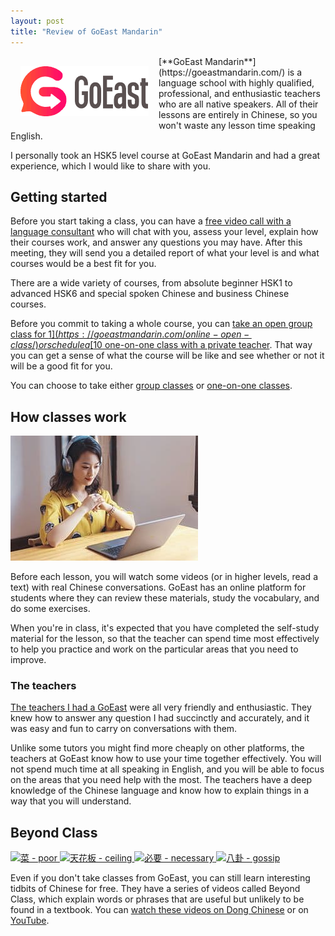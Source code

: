```yaml
---
layout: post
title: "Review of GoEast Mandarin"
---
```


<img src="/images/GoEast.png" alt="GoEast Mandarin logo" style="float: left; padding: 16px">
[**GoEast Mandarin**](https://goeastmandarin.com/) is a language school with highly qualified, professional, and enthusiastic teachers who are all native speakers. All of their lessons are entirely in Chinese, so you won't waste any lesson time speaking English.

I personally took an HSK5 level course at GoEast Mandarin and had a great experience, which I would like to share with you.

## Getting started

Before you start taking a class, you can have a [free video call with a language consultant](https://goeast.as.me/first-meeting) who will chat with you, assess your level, explain how their courses work, and answer any questions you may have. After this meeting, they will send you a detailed report of what your level is and what courses would be a best fit for you.

There are a wide variety of courses, from absolute beginner HSK1 to advanced HSK6 and special spoken Chinese and business Chinese courses.

Before you commit to taking a whole course, you can [take an open group class for $1](https://goeastmandarin.com/online-open-class/) or schedule a [$10 one-on-one class with a private teacher](https://goeastmandarin.com/online-trial-class/). That way you can get a sense of what the course will be like and see whether or not it will be a good fit for you.

You can choose to take either [group classes](https://goeastmandarin.com/chinese-group-class/) or [one-on-one classes](https://goeastmandarin.com/online-private-tutor/).

## How classes work

![GoEast teacher sitting at a desk](/images/GoEast_teacher.jpg)

Before each lesson, you will watch some videos (or in higher levels, read a text) with real Chinese conversations. GoEast has an online platform for students where they can review these materials, study the vocabulary, and do some exercises.

When you're in class, it's expected that you have completed the self-study material for the lesson, so that the teacher can spend time most effectively to help you practice and work on the particular areas that you need to improve.

### The teachers

[The teachers I had a GoEast](https://goeastmandarin.com/chinese-teachers-and-staff/) were all very friendly and enthusiastic. They knew how to answer any question I had succinctly and accurately, and it was easy and fun to carry on conversations with them.

Unlike some tutors you might find more cheaply on other platforms, the teachers at GoEast know how to use your time together effectively. You will not spend much time at all speaking in English, and you will be able to focus on the areas that you need help with the most. The teachers have a deep knowledge of the Chinese language and know how to explain things in a way that you will understand.

## Beyond Class

<a href="https://www.dong-chinese.com/media/GoEast%20Mandarin/04afd58547e5ec8afbcca0bd">
    <img src="https://img.youtube.com/vi/plkelAt1Sks/0.jpg" width="180" alt="菜 - poor">
</a>
<a href="https://www.dong-chinese.com/media/GoEast%20Mandarin/11717d09d9302e82eb39b1b5">
    <img src="https://data.dong-chinese.com/video_backup/1_Q7YZMz6dI.jpg" width="180" alt="天花板 - ceiling">
</a>
<a href="https://www.dong-chinese.com/media/GoEast%20Mandarin/b1f177390b3105c7e8dc6f7c">
    <img src="https://img.youtube.com/vi/oN5dexhm9Ys/0.jpg" width="180" alt="必要 - necessary">
</a>
<a href="https://www.dong-chinese.com/media/GoEast%20Mandarin/5e65d4968369c31c08d91d6a">
    <img src="https://data.dong-chinese.com/video_backup/R35LZKeNTlU.jpg" width="180" alt="八卦 - gossip">
</a>

Even if you don't take classes from GoEast, you can still learn interesting tidbits of Chinese for free. They have a series of videos called Beyond Class, which explain words or phrases that are useful but unlikely to be found in a textbook. You can [watch these videos on Dong Chinese](https://www.dong-chinese.com/media/GoEast%20Mandarin) or on [YouTube](https://www.youtube.com/c/goeastmandarinchinese).
